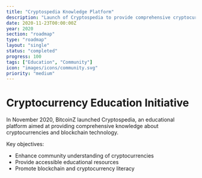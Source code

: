 ```yaml
---
title: "Cryptospedia Knowledge Platform"
description: "Launch of Cryptospedia to provide comprehensive cryptocurrency education"
date: 2020-11-23T00:00:00Z
year: 2020
section: "roadmap"
type: "roadmap"
layout: "single"
status: "completed"
progress: 100
tags: ["Education", "Community"]
icon: "images/icons/community.svg"
priority: "medium"
---
```


# Cryptocurrency Education Initiative

In November 2020, BitcoinZ launched Cryptospedia, an educational platform aimed at providing comprehensive knowledge about cryptocurrencies and blockchain technology.

Key objectives:
- Enhance community understanding of cryptocurrencies
- Provide accessible educational resources
- Promote blockchain and cryptocurrency literacy
